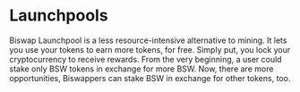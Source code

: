 # Launchpools

Biswap Launchpool is a less resource-intensive alternative to mining. It lets you use your tokens to earn more tokens, for free. Simply put, you lock your cryptocurrency to receive rewards. From the very beginning, a user could stake only BSW tokens in exchange for more BSW. Now, there are more opportunities, Biswappers can stake BSW in exchange for other tokens, too.
